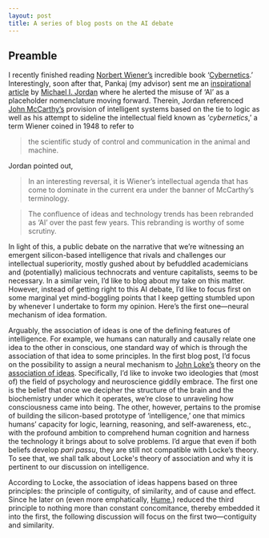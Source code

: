 ```yaml
---
layout: post
title: A series of blog posts on the AI debate
---
```


## Preamble

I recently finished reading [Norbert Wiener’s](https://en.wikipedia.org/wiki/Norbert_Wiener) incredible book ‘[Cybernetics](https://www.amazon.com/Cybernetics-Second-Control-Communication-Machine/dp/026273009X).’ Interestingly, soon after that, Pankaj (my advisor) sent me an [inspirational article](https://medium.com/@mijordan3/artificial-intelligence-the-revolution-hasnt-happened-yet-5e1d5812e1e7) by [Michael I. Jordan](https://en.wikipedia.org/wiki/Michael_I._Jordan) where he alerted the misuse of ‘AI’ as a placeholder nomenclature moving forward. Therein, Jordan referenced [John McCarthy’s](https://en.wikipedia.org/wiki/John_McCarthy_(computer_scientist)) provision of intelligent systems based on the tie to logic as well as his attempt to sideline the intellectual field known as ‘*cybernetics*,’ a term Wiener coined in 1948 to refer to 

> the scientific study of control and communication in the animal and machine. 

Jordan pointed out, 

> In an interesting reversal, it is Wiener’s intellectual agenda that has come to dominate in the current era under the banner of McCarthy’s terminology.


> The confluence of ideas and technology trends has been rebranded as ‘AI’ over the past few years. This rebranding is worthy of some scrutiny.

In light of this, a public debate on the narrative that we’re witnessing an emergent silicon-based intelligence that rivals and challenges our intellectual superiority, mostly gushed about by befuddled academicians and (potentially) malicious technocrats and venture capitalists, seems to be necessary. In a similar vein, I’d like to blog about my take on this matter. However, instead of getting right to this AI debate, I’d like to focus first on some marginal yet mind-boggling points that I keep getting stumbled upon by whenever I undertake to form my opinion. Here’s the first one—neural mechanism of idea formation. 

Arguably, the association of ideas is one of the defining features of intelligence. For example, we humans can naturally and causally relate one idea to the other in conscious, one standard way of which is through the association of that idea to some principles. In the first blog post, I’d focus on the possibility to assign a neural mechanism to [John Loke’s](https://en.wikipedia.org/wiki/John_Locke) theory on the [association of ideas](https://en.wikipedia.org/wiki/Association_of_ideas). Specifically, I’d like to invoke two ideologies that (most of) the field of psychology and neuroscience giddily embrace. The first one is the belief that once we decipher the structure of the brain and the biochemistry under which it operates, we’re close to unraveling how consciousness came into being. The other, however, pertains to the promise of building the silicon-based prototype of ‘intelligence,’ one that mimics humans’ capacity for logic, learning, reasoning, and self-awareness, etc., with the profound ambition to comprehend human cognition and harness the technology it brings about to solve problems. I’d argue that even if both beliefs develop *pari passu*, they are still not compatible with Locke’s theory. To see that, we shall talk about Locke's theory of association and why it is pertinent to our discussion on intelligence.

According to Locke, the association of ideas happens based on three principles: the principle of contiguity, of similarity, and of cause and effect.  Since he later on (even more emphatically, [Hume](https://en.wikipedia.org/wiki/David_Hume),) reduced the third principle to nothing more than constant concomitance, thereby embedded it into the first, the following discussion will focus on the first two—contiguity and similarity. 
